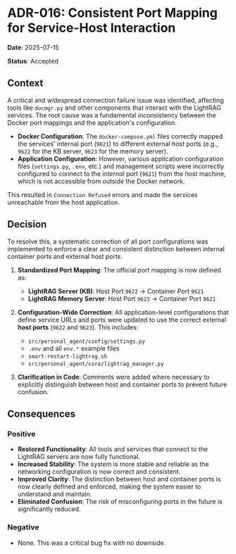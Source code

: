 # ADR-016: Consistent Port Mapping for Service-Host Interaction

**Date**: 2025-07-15

**Status**: Accepted

## Context

A critical and widespread connection failure issue was identified, affecting tools like `docmgr.py` and other components that interact with the LightRAG services. The root cause was a fundamental inconsistency between the Docker port mappings and the application's configuration.

-   **Docker Configuration**: The `docker-compose.yml` files correctly mapped the services' internal port (`9621`) to different external *host* ports (e.g., `9622` for the KB server, `9623` for the memory server).
-   **Application Configuration**: However, various application configuration files (`settings.py`, `.env`, etc.) and management scripts were incorrectly configured to connect to the *internal* port (`9621`) from the host machine, which is not accessible from outside the Docker network.

This resulted in `Connection Refused` errors and made the services unreachable from the host application.

## Decision

To resolve this, a systematic correction of all port configurations was implemented to enforce a clear and consistent distinction between internal container ports and external host ports.

1.  **Standardized Port Mapping**: The official port mapping is now defined as:
    *   **LightRAG Server (KB)**: Host Port `9622` -> Container Port `9621`
    *   **LightRAG Memory Server**: Host Port `9623` -> Container Port `9621`

2.  **Configuration-Wide Correction**: All application-level configurations that define service URLs and ports were updated to use the correct external **host ports** (`9622` and `9623`). This includes:
    *   `src/personal_agent/config/settings.py`
    *   `.env` and all `env.*` example files
    *   `smart-restart-lightrag.sh`
    *   `src/personal_agent/core/lightrag_manager.py`

3.  **Clarification in Code**: Comments were added where necessary to explicitly distinguish between host and container ports to prevent future confusion.

## Consequences

### Positive

*   **Restored Functionality**: All tools and services that connect to the LightRAG servers are now fully functional.
*   **Increased Stability**: The system is more stable and reliable as the networking configuration is now correct and consistent.
*   **Improved Clarity**: The distinction between host and container ports is now clearly defined and enforced, making the system easier to understand and maintain.
*   **Eliminated Confusion**: The risk of misconfiguring ports in the future is significantly reduced.
### Negative

*   None. This was a critical bug fix with no downside.
